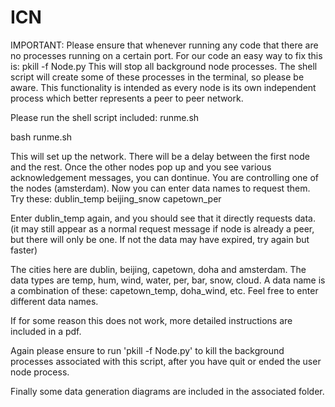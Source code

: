 # ICN

IMPORTANT: Please ensure that whenever running any code that there are no processes running on a certain port. For our code an easy way to fix this is:
pkill -f Node.py
This will stop all background node processes. The shell script will create some of these processes in the terminal, so please be aware.
This functionality is intended as every node is its own independent process which better represents a peer to peer network.



Please run the shell script included: runme.sh

bash runme.sh

This will set up the network. There will be a delay between the first node and the rest. Once the other nodes pop up and you see various acknowledgement messages, you can dontinue. You are controlling one of the nodes (amsterdam). Now you can enter data names to request them. Try these:
dublin_temp
beijing_snow
capetown_per

Enter dublin_temp again, and you should see that it directly requests data. (it may still appear as a normal request message if node is already a peer, but there will only be one. If not the data may have expired, try again but faster)

The cities here are dublin, beijing, capetown, doha and amsterdam. The data types are temp, hum, wind, water, per, bar, snow, cloud.
A data name is a combination of these: capetown_temp, doha_wind, etc. Feel free to enter different data names.

If for some reason this does not work, more detailed instructions are included in a pdf. 

Again please ensure to run 'pkill -f Node.py' to kill the background processes associated with this script, after you have quit or ended the user node process.

Finally some data generation diagrams are included in the associated folder.
